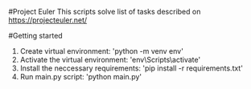 #Project Euler
This scripts solve list of tasks described on https://projecteuler.net/

#Getting started
1. Create virtual environment: 'python -m venv env'
2. Activate the virtual environment: 'env\Scripts\activate'
3. Install the neccessary requirements: 'pip install -r requirements.txt'
4. Run main.py script: 'python main.py'